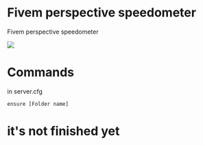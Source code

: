 # Fivem perspective speedometer
Fivem perspective speedometer


![](https://github.com/Abdulaziz69/Fivem-SpeedoMeter/blob/main/speedometer-image.gif)


# Commands

in server.cfg
```
ensure [Folder name]
```

# it's not finished yet
